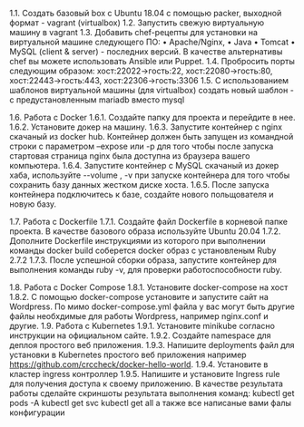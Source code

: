  1.1. Создать базовый box с Ubuntu 18.04 с помощью packer, выходной формат - vagrant (virtualbox)
 1.2. Запустить свежую виртуальную машину в vagrant
 1.3. Добавить chef-рецепты для установки на виртуальной машине следующего ПО:
    • Apache/Nginx, 
    • Java
    • Tomcat
    • MySQL (client & server) - последних версий.
В качестве альтернативы chef вы можете использовать Ansible или Puppet.
 1.4. Пробросить порты следующим образом: хост:22022->гость:22, хост:22080->гость:80, хост:22443->гость:443, хост:22306->гость:3306
 1.5. С использованием шаблонов виртуальной машины (для virtualbox) создать новый шаблон - с предустановленным mariadb вместо mysql

 1.6. Работа с Docker
            1.6.1.  Создайте папку для проекта и перейдите в нее.
            1.6.2.  Установите докер на машину.
            1.6.3.  Запустите контейнер с nginx скачаный из docker hub. Контейнер должен быть запущен из командной строки с параметром –expose или -p для того чтобы после запуска стартовая страница nginx была доступна из браузера вашего компьютера.
            1.6.4.  Запустите контейнер с MySQL скачаный из докер хаба, используйте --volume , -v при запуске контейнера для того чтобы сохранить базу данных жестком диске хоста.
            1.6.5. После запуска контейнера подключитесь к базе, создайте нового польщователя и новую базу.

 1.7. Работа с Dockerfile
            1.7.1.  Создайте файл Dockerfile в корневой папке проекта. 
В качестве базового образа используйте Ubuntu 20.04
            1.7.2.  Дополните Dockerfile инструкциями из которого при выполнении команды docker build соберется docker образ с установленым Ruby 2.7.2
            1.7.3.  После успешной сборки образа, запустите контейнер для выполнения команды 
ruby -v, для проверки работоспособности ruby.

 1.8. Работа с Docker Compose
            1.8.1.  Установите docker-compose на хост
            1.8.2.  С помощью docker-compose установите и запустите сайт на Wordpress.
По мимо docker-compose.yml файла у вас могут быть другие файлы необхдимые для работы Wordpress, например nginx.conf и другие.
 1.9. Работа с Kubernetes
            1.9.1. Установите minikube согласно инструкции на официальном сайте.
            1.9.2. Создайте namespace для деплоя простого веб приложения.
            1.9.3. Напишите deployments файл для установки в Kubernetes простого веб приложения например https://github.com/crccheck/docker-hello-world.
            1.9.4. Установите в кластер ingress контроллер 
            1.9.5. Напишите и установите Ingress rule для получения доступа к своему приложению.
В качестве результата работы сделайте скриншоты результата выполнения команд:
kubectl get pods -A
kubectl get svc
kubectl get all
а также все написаные вами фалы конфигурации
